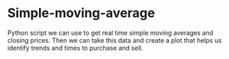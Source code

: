 # Simple-moving-average
Python script we can use to get real time simple moving averages and closing prices. Then we can take this data and create a plot that helps us identify trends and times to purchase and sell.
